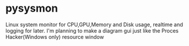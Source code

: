 # pysysmon
Linux system monitor for CPU,GPU,Memory and Disk usage, realtime and logging for later. I'm planning to make a diagram gui just like the Proces Hacker(Windows only) resource window

